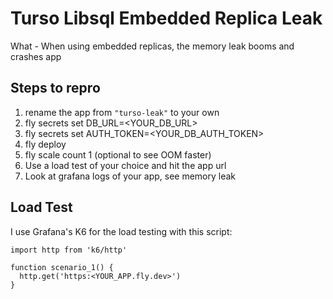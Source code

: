 # Turso Libsql Embedded Replica Leak

What - When using embedded replicas, the memory leak booms and crashes app

## Steps to repro

1. rename the app from `"turso-leak"` to your own
2. fly secrets set DB_URL=<YOUR_DB_URL>
3. fly secrets set AUTH_TOKEN=<YOUR_DB_AUTH_TOKEN>
4. fly deploy
5. fly scale count 1 (optional to see OOM faster)
6. Use a load test of your choice and hit the app url
7. Look at grafana logs of your app, see memory leak

## Load Test

I use Grafana's K6 for the load testing with this script:

```
import http from 'k6/http'

function scenario_1() {
  http.get('https:<YOUR_APP.fly.dev>')
}

```
